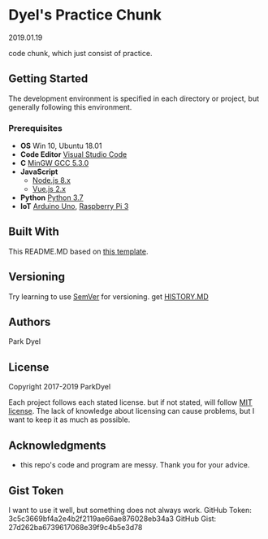 # Dyel's Practice Chunk

2019.01.19

code chunk, which just consist of practice.

## Getting Started

The development environment is specified in each directory or project, but generally following this environment.

### Prerequisites

- **OS** Win 10, Ubuntu 18.01
- **Code Editor** [Visual Studio Code](https://code.visualstudio.com/)
- **C** [MinGW GCC 5.3.0](http://www.mingw.org/)
- **JavaScript**
  - [Node.js 8.x](https://nodejs.org/)
  - [Vue.js 2.x](https://vuejs.org/)
- **Python** [Python 3.7](https://www.python.org/)
- **IoT** [Arduino Uno](https://www.arduino.cc/), [Raspberry Pi 3](https://www.raspberrypi.org/)

## Built With

This README.MD based on [this template](https://gist.github.com/PurpleBooth/109311bb0361f32d87a2).

## Versioning

Try learning to use [SemVer](http://semver.org/) for versioning. get [HISTORY.MD](./HISTORY.md)

## Authors

Park Dyel

## License

Copyright 2017-2019 ParkDyel

Each project follows each stated license. but if not stated, will follow [MIT license](https://opensource.org/licenses/mit-license.php). The lack of knowledge about licensing can cause problems, but I want to keep it as much as possible.

## Acknowledgments

- this repo's code and program are messy. Thank you for your advice.

## Gist Token

I want to use it well, but something does not always work.
GitHub Token: 3c5c3669bf4a2e4b2f2119ae66ae876028eb34a3
GitHub Gist: 27d262ba6739617068e39f9c4b5e3d78

